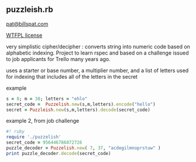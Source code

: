 
## puzzleish.rb 
pat@billspat.com


[WTFPL license](https://en.wikipedia.org/wiki/WTFPL)

very simplistic cipher/decipher : converts string into numeric code based on alphabetic indexing.   Project to learn rspec and based on
a challenge issued to job applicants for Trello many years ago.  

uses a starter or base number, a multiplier number, and a list of letters used for indexing that includes all of the letters in the secret

example

```ruby
s = 8; m = 38; letters = "ehlo"
secret_code =  Puzzelish.new(s,m,letters).encode("hello")
secret = Puzzleish.new(s,m,letters).decode(secret_code)
```

example 2, from job challenge

```ruby
#! ruby
require './puzzelish'
secret_code = 956446786872726
puzzle_decoder = Puzzelish.new( 7, 37, "acdegilmnoprstuw" )
print puzzle_decoder.decode(secret_code)
```
